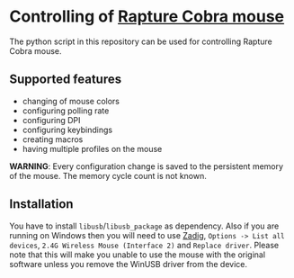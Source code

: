 # Controlling of [Rapture Cobra mouse](https://www.alza.cz/rapture-cobra-cerna-d6900118.htm)

The python script in this repository can be used for controlling Rapture Cobra mouse.

## Supported features
- changing of mouse colors
- configuring polling rate
- configuring DPI
- configuring keybindings
- creating macros
- having multiple profiles on the mouse

**WARNING**: Every configuration change is saved to the persistent memory of the mouse. The memory cycle count is not known.


## Installation

You have to install `libusb`/`libusb_package` as dependency. Also if you are running on Windows then you will need to use [Zadig](https://zadig.akeo.ie/), `Options -> List all devices`, `2.4G Wireless Mouse (Interface 2)` and `Replace driver`. Please note that this will make you unable to use the mouse with the original software unless you remove the WinUSB driver from the device.
